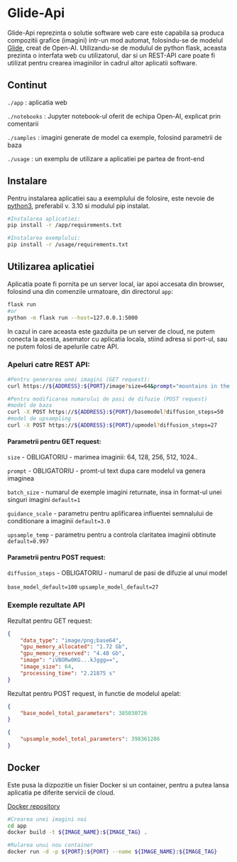 # Glide-Api

Glide-Api reprezinta o solutie software web care este capabila sa produca compozitii grafice (imagini) intr-un mod automat, folosindu-se de modelul [Glide](https://gpt3demo.com/apps/openai-glide), creat de Open-AI. Utilizandu-se de modulul de python flask, aceasta prezinta o interfata web cu utilizatorul, dar si un REST-API care poate fi utilizat pentru crearea imaginilor in cadrul altor aplicatii software. 

## Continut

`./app` : aplicatia web

`./notebooks` : Jupyter notebook-ul oferit de echipa Open-AI, explicat prin comentarii

`./samples` : imagini generate de model ca exemple, folosind parametrii de baza

`./usage` : un exemplu de utilizare a aplicatiei pe partea de front-end


## Instalare

Pentru instalarea aplicatiei sau a exemplului de folosire, este nevoie de [python3](https://www.python.org/downloads/), preferabil v. 3.10 si modulul pip instalat.

```bash
#Instalarea aplicatiei:
pip install -r /app/requirements.txt

#Instalarea exemplului:
pip install -r /usage/requirements.txt
```

## Utilizarea aplicatiei

Aplicatia poate fi pornita pe un server local, iar apoi accesata din browser, folosind una din comenzile urmatoare, din directorul `app`:

```bash
flask run
#or
python -m flask run --host=127.0.0.1:5000
```

In cazul in care aceasta este gazduita pe un server de cloud, ne putem conecta la acesta, asemator cu aplicatia locala, stiind adresa si port-ul, sau ne putem folosi de apelurile catre API.

### Apeluri catre REST API:

```bash
#Pentru generarea unei imagini (GET request):
curl https://${ADDRESS}:${PORT}/image?size=64&prompt="mountains in the night"

#Pentru modificarea numarului de pasi de difuzie (POST request)
#model de baza
curl -X POST https://${ADDRESS}:${PORT}/basemodel?diffusion_steps=50
#model de upsampling
curl -X POST https://${ADDRESS}:${PORT}/upmodel?diffusion_steps=27
```
#### Parametrii pentru GET request:

`size` - OBLIGATORIU - marimea imaginii: 64, 128, 256, 512, 1024.. 

`prompt` - OBLIGATORIU - promt-ul text dupa care modelul va genera imaginea 

`batch_size` - numarul de exemple imagini returnate, insa in format-ul unei singuri imagini `default=1 `

`guidance_scale` - parametru pentru aplificarea influentei semnalului de conditionare a imaginii `default=3.0`

`upsample_temp` - parametru pentru a controla claritatea imaginii obtinute `default=0.997`

#### Parametrii pentru POST request:

`diffusion_steps` - OBLIGATORIU - numarul de pasi de difuzie al unui model

`base_model_default=100`
`upsample_model_default=27`


### Exemple rezultate API

Rezultat pentru GET request:

```json
{
    "data_type": "image/png;base64",
    "gpu_memory_allocated": "1.72 Gb",
    "gpu_memory_reserved": "4.48 Gb",
    "image": "iVBORw0KG...kJggg==",
    "image_size": 64,
    "processing_time": "2.21875 s"
}
```

Rezultat pentru POST request, in functie de modelul apelat:
```json
{
    "base_model_total_parameters": 385030726
}
```
```json
{
    "upsample_model_total_parameters": 398361286
}
```
## Docker
Este pusa la dizpozitie un fisier Docker si un container, pentru a putea lansa aplicatia pe diferite servicii de cloud.

[Docker repository](https://hub.docker.com/layers/232168833/sebion06/glide-api/glideapi/images/sha256-c57c1884055a01896094027dcda843a3ce7ae4f3d20b761a8d64bdfe06e175aa?context=repo)

```bash
#Crearea unei imagini noi
cd app
docker build -t ${IMAGE_NAME}:${IMAGE_TAG} .

#Rularea unui nou container
docker run -d -p ${PORT}:${PORT} --name ${IMAGE_NAME}:${IMAGE_TAG}

```